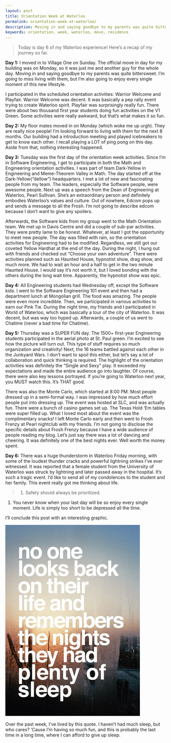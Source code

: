 ```yaml
---
layout: post
title: Orientation Week at Waterloo
permalink: orientation-week-at-waterloo/
description: Moving in and saying goodbye to my parents was quite bittersweet. I’m going to miss living with them, but I’m also going to enjoy every single moment.
keywords: orientation, week, waterloo, move, residence
---
```


>Today is day 6 of my Waterloo experience! Here’s a recap of my journey so far.

**Day 1:** I moved in to Village One on Sunday. The official move in day for my building was on Monday, so it was just me and another guy for the whole day. Moving in and saying goodbye to my parents was quite bittersweet. I’m going to miss living with them, but I’m also going to enjoy every single moment of this new lifestyle.

I participated in the scheduled orientation activities: Warrior Welcome and Playfair. Warrior Welcome was decent. It was basically a pep rally event trying to create Waterloo spirit. Playfair was surprisingly really fun. There were about two thousand first year students doing fun activities on the V1 Green. Some activities were really awkward, but that’s what makes it so fun.

<!--more-->

**Day 2:** My floor mates moved in on Monday (which woke me up urgh). They are really nice people! I’m looking forward to living with them for the next 8 months. Our building had a introduction meeting and played icebreakers to get to know each other. I recall playing a LOT of ping pong on this day. Aside from that, nothing interesting happened.

**Day 3:** Tuesday was the first day of the orientation week activities. Since I’m in Software Engineering, I get to participate in both the Math and Engineering orientation activities. I was part of team Dark-Yellow in Engineering and Meme-Theorem Valley in Math. The day started off at the Dark-Yellow(“dellow”) headquarters. I met a lot of new and fascinating people from my team. The leaders, especially the Software people, were awesome people. Next up was a speech from the Dean of Engineering at Waterloo, Pearl Sullivan. She’s an extraordinary person and definitely embodies Waterloo’s values and culture. Out of nowhere, Edcom pops up and sends a message to all the Frosh. I’m not going to describe edcom because I don’t want to give any spoilers.

Afterwards, the Software kids from my group went to the Math Orientation team. We met up in Davis Centre and did a couple of sub-par activities. They were pretty lame to be honest. Whatever, at least I got the opportunity to meet new people. The day was filled with rain, so the orientation activities for Engineering had to be modified. Regardless, we still got our coveted Yellow Hardhat at the end of the day. During the night, I hung out with friends and checked out  “Choose your own adventure”. There were activities planned such as Haunted House, hypnotist show, drag show, and much more. We had to wait an hour and a half to get in the two minute Haunted House. I would say it’s not worth it, but I loved bonding with the others during the long wait time. Apparently, the hypnotist show was epic.

**Day 4:** All Engineering students had Wednesday off, except the Software kids. I went to the Software Engineering 101 event and then had a department lunch at Mongolian grill. The food was amazing. The people were even more incredible. Then, we participated in various activities to earn our Pink Tie. During the night time, my friends and I participated in World of Waterloo, which was basically a tour of the city of Waterloo. It was decent, but was way too hyped up. Afterwards, a couple of us went to Chatime (never a bad time for Chatime).

**Day 5:** Thursday was a SUPER FUN day. The 1500+ first-year Engineering students participated in the aerial photo at St. Paul green. I’m excited to see how the picture will turn out. This type of stuff requires so much organization and creativity! Next, the 16 teams battled against each other in the Junkyard Wars. I don’t want to spoil this either, but let’s say a lot of collaboration and quick thinking is required. The highlight of the orientation activities was definitely the “Single and Sexy” play. It exceeded my expectations and made the entire audience go into laughter. Of course, there were also key lessons portrayed. If you’re going to Waterloo next year, you MUST watch this. It’s THAT good.

There was also the Monte Carlo, which started at 8:00 PM. Most people dressed up in a semi-formal way. I was impressed by how much effort people put into dressing up. The event was hosted at SLC, and was actually fun. There were a bunch of casino games set up. The Texas Hold ‘Em tables were super filled up. What I loved most about the event was the complimentary snacks! I left Monte Carlo early and then went to Frosh Frenzy at Pearl nightclub with my friends. I’m not going to disclose the specific details about Frosh Frenzy because I have a wide audience of people reading my blog. Let’s just say there was a lot of dancing and cheering. It was definitely one of the best nights ever. Well worth the money spent.

**Day 6:** There was a huge thunderstorm in Waterloo Friday morning, with some of the loudest thunder cracks and powerful lightning strikes I’ve ever witnessed. It was reported that a female student from the University of Waterloo was struck by lightning and later passed away in the hospital. It’s such a tragic event.  I’d like to send all of my condolences to the student and her family. This event really got me thinking about life.

> 1. Safety should always be prioritized.
  1. You never know when your last day will be so enjoy every single moment. Life is simply too short to be depressed all the time.

I’ll conclude this post with an interesting graphic.

![orientation week](/assets/orientation-week-graphic.png)

Over the past week, I’ve lived by this quote. I haven’t had much sleep, but who cares? ‘Cause I’m having so much fun, and this is probably the last time in a long time, where I can afford to give up sleep.
